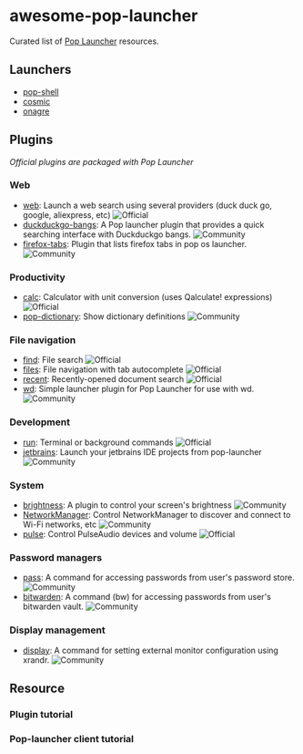 # awesome-pop-launcher

Curated list of [Pop Launcher](https://github.com/pop-os/launcher) resources.

## Launchers

- [pop-shell](https://github.com/pop-os/shell/)
- [cosmic](https://github.com/pop-os/cosmic-launcher)
- [onagre](https://github.com/oknozor/onagre)

## Plugins

*Official plugins are packaged with Pop Launcher*

### Web

- [web](https://github.com/pop-os/launcher/blob/master/plugins/src/web): Launch a web search using several providers (duck duck go, google, aliexpress, etc) ![Official](https://img.shields.io/badge/-Official-blue)
- [duckduckgo-bangs](https://github.com/foo-dogsquared/pop-launcher-plugin-duckduckgo-bangs): A Pop launcher plugin that provides a quick searching interface with Duckduckgo bangs. ![Community](https://img.shields.io/badge/-Community-red)
- [firefox-tabs](https://github.com/rcastill/pop-launcher-firefox-tabs): Plugin that lists firefox tabs in pop os launcher. ![Community](https://img.shields.io/badge/-Community-red)

### Productivity

- [calc](https://github.com/pop-os/launcher/blob/master/plugins/src/calc): Calculator with unit conversion (uses Qalculate! expressions) ![Official](https://img.shields.io/badge/-Official-blue)
- [pop-dictionary](https://github.com/canadaduane/pop-dictionary/tree/main/launcher-plugin-define): Show dictionary definitions ![Community](https://img.shields.io/badge/-Community-red)


### File navigation

- [find](https://github.com/pop-os/launcher/blob/master/plugins/src/find): File search ![Official](https://img.shields.io/badge/-Official-blue)
- [files](https://github.com/pop-os/launcher/blob/master/plugins/src/files): File navigation with tab autocomplete ![Official](https://img.shields.io/badge/-Official-blue)
- [recent](https://github.com/pop-os/launcher/blob/master/plugins/src/recent): Recently-opened document search ![Official](https://img.shields.io/badge/-Official-blue)
- [wd](https://github.com/erauer/wd-launcher): Simple launcher plugin for Pop Launcher for use with wd. ![Community](https://img.shields.io/badge/-Community-red)

### Development

- [run](https://github.com/pop-os/launcher/blob/master/plugins/src/terminal): Terminal or background commands ![Official](https://img.shields.io/badge/-Official-blue)
- [jetbrains](https://github.com/oknozor/pop-launcher-jetbrains-plugin): Launch your jetbrains IDE projects from pop-launcher ![Community](https://img.shields.io/badge/-Community-red)

### System

- [brightness](https://github.com/lucas-dclrcq/pop-launcher-brightness-plugin): A plugin to control your screen's brightness ![Community](https://img.shields.io/badge/-Community-red)
- [NetworkManager](https://gitlab.com/jokeyrhyme/pop-launcher-plugin-networkmanager-rs): Control NetworkManager to discover and connect to Wi-Fi networks, etc ![Community](https://img.shields.io/badge/-Community-red)
- [pulse](https://github.com/pop-os/launcher/blob/master/plugins/src/pulse): Control PulseAudio devices and volume ![Official](https://img.shields.io/badge/-Official-blue)

### Password managers

- [pass](https://github.com/pbui/pop-launcher-scripts): A command for accessing passwords from user's password store. ![Community](https://img.shields.io/badge/-Community-red)
- [bitwarden](https://github.com/denogio/pop-launcher-bitwarden): A command (bw) for accessing passwords from user's bitwarden vault. ![Community](https://img.shields.io/badge/-Community-red)

### Display management

- [display](https://github.com/pbui/pop-launcher-scripts): A command for setting external monitor configuration using xrandr. ![Community](https://img.shields.io/badge/-Community-red)

## Resource

### Plugin tutorial

### Pop-launcher client tutorial
